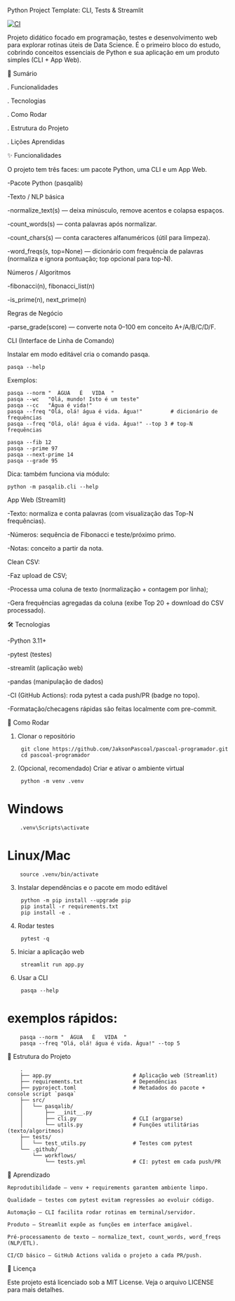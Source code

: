 Python Project Template: CLI, Tests & Streamlit

[![CI](https://github.com/JaksonPascoal/pascoal-programador/actions/workflows/tests.yml/badge.svg?branch=main)](https://github.com/JaksonPascoal/pascoal-programador/actions/workflows/tests.yml)

Projeto didático focado em programação, testes e desenvolvimento web para explorar rotinas úteis de Data Science.
É o primeiro bloco do estudo, cobrindo conceitos essenciais de Python e sua aplicação em um produto simples (CLI + App Web).

📝 Sumário

. Funcionalidades

. Tecnologias

. Como Rodar

. Estrutura do Projeto

. Lições Aprendidas

✨ Funcionalidades

O projeto tem três faces: um pacote Python, uma CLI e um App Web.

-Pacote Python (pasqalib)

-Texto / NLP básica

-normalize_text(s) — deixa minúsculo, remove acentos e colapsa espaços.

-count_words(s) — conta palavras após normalizar.

-count_chars(s) — conta caracteres alfanuméricos (útil para limpeza).

-word_freqs(s, top=None) — dicionário com frequência de palavras (normaliza e ignora pontuação; top opcional para top-N).

Números / Algoritmos

-fibonacci(n), fibonacci_list(n)

-is_prime(n), next_prime(n)

Regras de Negócio

-parse_grade(score) — converte nota 0–100 em conceito A+/A/B/C/D/F.

CLI (Interface de Linha de Comando)

Instalar em modo editável cria o comando pasqa.

    pasqa --help

Exemplos:

    pasqa --norm "  ÁGUA   É   VIDA  "
    pasqa --wc   "Olá, mundo! Isto é um teste"
    pasqa --cc   "Água é vida!"
    pasqa --freq "Olá, olá! água é vida. Água!"         # dicionário de frequências
    pasqa --freq "Olá, olá! água é vida. Água!" --top 3 # top-N frequências

    pasqa --fib 12
    pasqa --prime 97
    pasqa --next-prime 14
    pasqa --grade 95

Dica: também funciona via módulo:

    python -m pasqalib.cli --help

App Web (Streamlit)

-Texto: normaliza e conta palavras (com visualização das Top-N frequências).

-Números: sequência de Fibonacci e teste/próximo primo.

-Notas: conceito a partir da nota.

Clean CSV:

-Faz upload de CSV;

-Processa uma coluna de texto (normalização + contagem por linha);

-Gera frequências agregadas da coluna (exibe Top 20 + download do CSV processado).

🛠️ Tecnologias

-Python 3.11+

-pytest (testes)

-streamlit (aplicação web)

-pandas (manipulação de dados)

-CI (GitHub Actions): roda pytest a cada push/PR (badge no topo).

-Formatação/checagens rápidas são feitas localmente com pre-commit.

🚀 Como Rodar
1) Clonar o repositório

        git clone https://github.com/JaksonPascoal/pascoal-programador.git
        cd pascoal-programador

2) (Opcional, recomendado) Criar e ativar o ambiente virtual

        python -m venv .venv
# Windows
        .venv\Scripts\activate
# Linux/Mac
        source .venv/bin/activate

3) Instalar dependências e o pacote em modo editável

        python -m pip install --upgrade pip
        pip install -r requirements.txt
        pip install -e .

4) Rodar testes

        pytest -q

5) Iniciar a aplicação web

        streamlit run app.py

6) Usar a CLI

        pasqa --help
   
# exemplos rápidos:
        pasqa --norm "  ÁGUA   É   VIDA  "
        pasqa --freq "Olá, olá! água é vida. Água!" --top 5

📂 Estrutura do Projeto

        .
        ├── app.py                          # Aplicação web (Streamlit)
        ├── requirements.txt                # Dependências
        ├── pyproject.toml                  # Metadados do pacote + console script `pasqa`
        ├── src/
        │   └── pasqalib/
        │       ├── __init__.py
        │       ├── cli.py                  # CLI (argparse)
        │       └── utils.py                # Funções utilitárias (texto/algoritmos)
        ├── tests/
        │   └── test_utils.py               # Testes com pytest
        └── .github/
            └── workflows/
                └── tests.yml               # CI: pytest em cada push/PR


🧠 Aprendizado

    Reprodutibilidade — venv + requirements garantem ambiente limpo.

    Qualidade — testes com pytest evitam regressões ao evoluir código.

    Automação — CLI facilita rodar rotinas em terminal/servidor.

    Produto — Streamlit expõe as funções em interface amigável.

    Pré-processamento de texto — normalize_text, count_words, word_freqs (NLP/ETL).

    CI/CD básico — GitHub Actions valida o projeto a cada PR/push.

📄 Licença

Este projeto está licenciado sob a MIT License.
Veja o arquivo LICENSE para mais detalhes.









 
